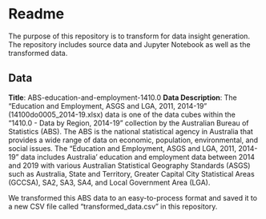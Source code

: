 # Readme

The purpose of this repository is to transform for data insight generation. The repository includes source data and Jupyter Notebook as well as the transformed data.

## Data 
**Title**: ABS-education-and-employment-1410.0
**Data Description**: 
The “Education and Employment, ASGS and LGA, 2011, 2014-19” (14100do0005_2014-19.xlsx) data is one of the data cubes within the “1410.0 - Data by Region, 2014-19” collection by the Australian Bureau of Statistics (ABS). The ABS is the national statistical agency in Australia that provides a wide range of data on economic, population, environmental, and social issues. The “Education and Employment, ASGS and LGA, 2011, 2014-19” data includes Australia’ education and employment data between 2014 and 2019 with various Australian Statistical Geography Standards (ASGS) such as Australia, State and Territory, Greater Capital City Statistical Areas (GCCSA), SA2, SA3, SA4, and Local Government Area (LGA). 

We transformed this ABS data to an easy-to-process format and saved it to a new CSV file called “transformed_data.csv” in this repository.

